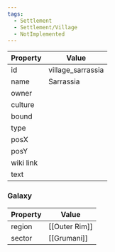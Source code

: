 ```yaml
---
tags:
  - Settlement
  - Settlement/Village
  - NotImplemented
---
```


| Property  | Value             |
| --------- | ----------------- |
| id        | village_sarrassia |
| name      | Sarrassia         |
| owner     |                   |
| culture   |                   |
| bound     |                   |
| type      |                   |
| posX      |                   |
| posY      |                   |
| wiki link |                   |
| text      |                   |

### Galaxy
| Property | Value         |
| -------- | ------------- |
| region   | [[Outer Rim]] |
| sector   | [[Grumani]]   |
